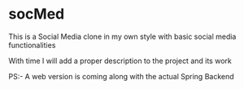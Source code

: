 # socMed
This is a Social Media clone in my own style with basic social media functionalities

With time I will add a proper description to the project and its work

PS:- A web version is coming along with the actual Spring Backend 
